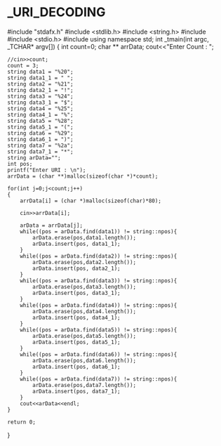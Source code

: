# _URI_DECODING
#include "stdafx.h"
#include <stdlib.h>
#include <string.h>
#include <STRING>
#include <stdio.h>
#include <iostream>
using namespace std;
int _tmain(int argc, _TCHAR* argv[])
{
	int count=0;
	char ** arrData;
	cout<<"Enter Count : ";

	//cin>>count;
	count = 3;
	string data1 = "%20";
	string data1_1 = " ";
	string data2 = "%21";
	string data2_1 = "!";
	string data3 = "%24";
	string data3_1 = "$";
	string data4 = "%25";
	string data4_1 = "%";
	string data5 = "%28";
	string data5_1 = "(";
	string data6 = "%29";
	string data6_1 = ")";
	string data7 = "%2a";
	string data7_1 = "*";
	string arData="";
	int pos;
	printf("Enter URI : \n");
	arrData = (char **)malloc(sizeof(char *)*count);
	
	for(int j=0;j<count;j++)
	{
		arrData[i] = (char *)malloc(sizeof(char)*80);

		cin>>arrData[i];

		arData = arrData[j];
		while((pos = arData.find(data1)) != string::npos){
			arData.erase(pos,data1.length());
			arData.insert(pos, data1_1);
		}
		while((pos = arData.find(data2)) != string::npos){
			arData.erase(pos,data2.length());
			arData.insert(pos, data2_1);
		}
		while((pos = arData.find(data3)) != string::npos){
			arData.erase(pos,data3.length());
			arData.insert(pos, data3_1);
		}
		while((pos = arData.find(data4)) != string::npos){
			arData.erase(pos,data4.length());
			arData.insert(pos, data4_1);
		}
		while((pos = arData.find(data5)) != string::npos){
			arData.erase(pos,data5.length());
			arData.insert(pos, data5_1);
		}
		while((pos = arData.find(data6)) != string::npos){
			arData.erase(pos,data6.length());
			arData.insert(pos, data6_1);
		}
		while((pos = arData.find(data7)) != string::npos){
			arData.erase(pos,data7.length());
			arData.insert(pos, data7_1);
		}
		cout<<arData<<endl;
	}
	
	return 0;
}
